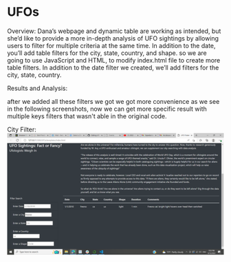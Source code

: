 # UFOs

Overview:
  Dana’s webpage and dynamic table are working as intended, but she’d like to provide a more in-depth analysis of UFO sightings by allowing users to filter for multiple   criteria at the same time. In addition to the date, you’ll add table filters for the city, state, country, and shape.
  so we are going to use JavaScript and HTML, to modify index.html file to create more table filters. In addition to the date filter we created, we’ll add filters for     the city, state, country.
  
  Results and Analysis:
  
  after we added all these filters we got we got more convenience as we see in the following screenshots, now we can get more specific result with multiple keys filters   that wasn't able in the original code. 
  
  City Filter:
  ![](https://github.com/sedigh-etoumi/UFOs/blob/main/static/images/city_filter.png)
  

